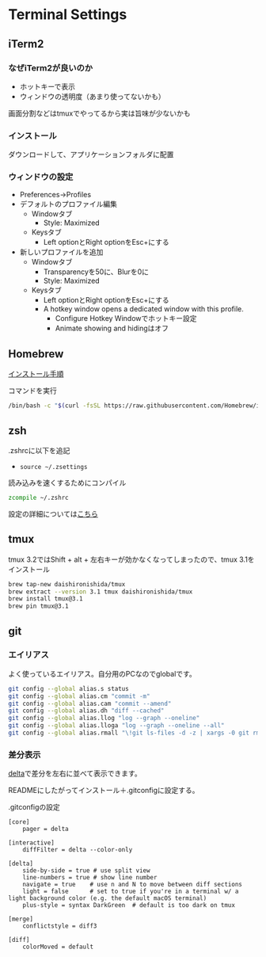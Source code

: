 # Terminal Settings

## iTerm2

### なぜiTerm2が良いのか

- ホットキーで表示
- ウィンドウの透明度（あまり使ってないかも）

画面分割などはtmuxでやってるから実は旨味が少ないかも

### インストール

ダウンロードして、アプリケーションフォルダに配置

### ウィンドウの設定

- Preferences→Profiles
- デフォルトのプロファイル編集
    - Windowタブ
        - Style: Maximized
    - Keysタブ
        - Left optionとRight optionをEsc+にする
- 新しいプロファイルを追加
    - Windowタブ
        - Transparencyを50に、Blurを0に
        - Style: Maximized
    - Keysタブ
        - Left optionとRight optionをEsc+にする
        - A hotkey window opens a dedicated window with this profile.
            - Configure Hotkey Windowでホットキー設定
            - Animate showing and hidingはオフ

## Homebrew

[インストール手順](https://brew.sh/index_ja)

コマンドを実行

```zsh
/bin/bash -c "$(curl -fsSL https://raw.githubusercontent.com/Homebrew/install/HEAD/install.sh)"
```

## zsh

.zshrcに以下を追記

- `source ~/.zsettings`

読み込みを速くするためにコンパイル

```zsh
zcompile ~/.zshrc
```

設定の詳細については[こちら](Zsh.md)

## tmux

tmux 3.2ではShift + alt + 左右キーが効かなくなってしまったので、tmux 3.1をインストール

```zsh
brew tap-new daishironishida/tmux
brew extract --version 3.1 tmux daishironishida/tmux
brew install tmux@3.1
brew pin tmux@3.1
```

## git

### エイリアス

よく使っているエイリアス。自分用のPCなのでglobalです。

```zsh
git config --global alias.s status
git config --global alias.cm "commit -m"
git config --global alias.cam "commit --amend"
git config --global alias.dh "diff --cached"
git config --global alias.llog "log --graph --oneline"
git config --global alias.lloga "log --graph --oneline --all"
git config --global alias.rmall "\!git ls-files -d -z | xargs -0 git rm --cached --quiet"
```

### 差分表示

[delta](https://github.com/dandavison/delta)で差分を左右に並べて表示できます。

READMEにしたがってインストール＋.gitconfigに設定する。

.gitconfigの設定

```
[core]
    pager = delta

[interactive]
    diffFilter = delta --color-only

[delta]
    side-by-side = true # use split view
    line-numbers = true # show line number
    navigate = true    # use n and N to move between diff sections
    light = false      # set to true if you're in a terminal w/ a light background color (e.g. the default macOS terminal)
    plus-style = syntax DarkGreen  # default is too dark on tmux

[merge]
    conflictstyle = diff3

[diff]
    colorMoved = default
```


